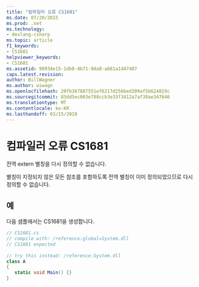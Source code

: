 ```yaml
---
title: "컴파일러 오류 CS1681"
ms.date: 07/20/2015
ms.prod: .net
ms.technology:
- devlang-csharp
ms.topic: article
f1_keywords:
- CS1681
helpviewer_keywords:
- CS1681
ms.assetid: 99934e15-1db8-4b71-9da8-a681a1d47407
caps.latest.revision: 
author: BillWagner
ms.author: wiwagn
ms.openlocfilehash: 20fb367887551ef6217d256bed309af5b624819c
ms.sourcegitcommit: 83dd5ec003e788ccb3e33f3412a7af39ae347646
ms.translationtype: MT
ms.contentlocale: ko-KR
ms.lasthandoff: 03/15/2018
---
```

# <a name="compiler-error-cs1681"></a>컴파일러 오류 CS1681
전역 extern 별칭을 다시 정의할 수 없습니다.  
  
 별칭이 지정되지 않은 모든 참조를 포함하도록 전역 별칭이 이미 정의되었으므로 다시 정의할 수 없습니다.  
  
## <a name="example"></a>예  
 다음 샘플에서는 CS1681을 생성합니다.  
  
```csharp  
// CS1681.cs  
// compile with: /reference:global=System.dll  
// CS1681 expected  
  
// try this instead: /reference:System.dll  
class A  
{  
   static void Main() {}  
}  
```
